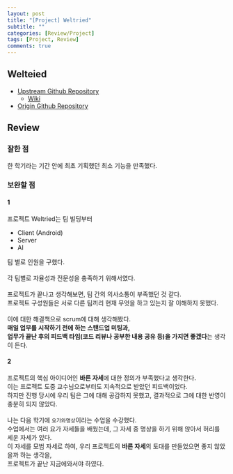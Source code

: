 ```yaml
---
layout: post
title: "[Project] Weltried"
subtitle: ""
categories: [Review/Project]
tags: [Project, Review]
comments: true
---
```


## Welteied

- [Upstream Github Repository](https://github.com/Weltried/server)
  - [Wiki](https://github.com/Weltried/server/wiki)
- [Origin Github Repository](https://github.com/dev-onejun/Weltried-server)

## Review

### 잘한 점

한 학기라는 기간 안에 최초 기획했던 최소 기능을 만족했다.

### 보완할 점

#### 1

프로젝트 Weltried는 팀 빌딩부터

* Client (Android)
* Server
* AI

팀 별로 인원을 구했다.\
\
각 팀별로 자율성과 전문성을 충족하기 위해서였다.\
\
프로젝트가 끝나고 생각해보면, 팀 간의 의사소통이 부족했던 것 같다.\
프로젝트 구성원들은 서로 다른 팀끼리 현재 무엇을 하고 있는지 잘 이해하지 못했다.\
\
이에 대한 해결책으로 scrum에 대해 생각해봤다.\
**매일 업무를 시작하기 전에 하는 스탠드업 미팅과,\
업무가 끝난 후의 피드백 타임(코드 리뷰나 공부한 내용 공유 등)을 가지면 좋겠다**는 생각이 든다.

#### 2

프로젝트의 핵심 아이디어인 **바른 자세**에 대한 정의가 부족했다고 생각한다.\
이는 프로젝트 도중 교수님으로부터도 지속적으로 받았던 피드백이었다.\
하지만 진행 당시에 우리 팀은 그에 대해 공감하지 못했고, 결과적으로 그에 대한 반영이 충분히 되지 않았다.\
\
나는 다음 학기에 `요가와명상`이라는 수업을 수강했다.\
수업에서는 여러 요가 자세들을 배웠는데, 그 자세 중 명상을 하기 위해 앉아서 허리를 세운 자세가 있다.\
이 자세를 모범 자세로 하여, 우리 프로젝트의 **바른 자세**의 토대를 만들었으면 좋지 않았을까 하는 생각을,\
프로젝트가 끝난 지금에와서야 하였다.
